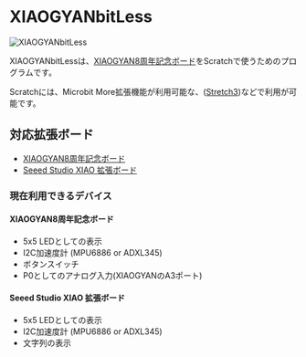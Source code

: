 # XIAOGYANbitLess
![XIAOGYANbitLess](https://i.gyazo.com/3ea76b74d558eccc9f6099eac66ffeb1.jpg)

XIAOGYANbitLessは、[XIAOGYAN8周年記念ボード](https://github.com/algyan/XIAOGYAN)をScratchで使うためのプログラムです。

Scratchには、Microbit More拡張機能が利用可能な、([Stretch3](https://stretch3.github.io/))などで利用が可能です。

## 対応拡張ボード
- [XIAOGYAN8周年記念ボード](https://github.com/algyan/XIAOGYAN)
- [Seeed Studio XIAO 拡張ボード](https://wiki.seeedstudio.com/Seeeduino-XIAO-Expansion-Board)

### 現在利用できるデバイス
#### XIAOGYAN8周年記念ボード
- 5x5 LEDとしての表示
- I2C加速度計 (MPU6886 or ADXL345)
- ボタンスイッチ
- P0としてのアナログ入力(XIAOGYANのA3ポート)

#### Seeed Studio XIAO 拡張ボード
- 5x5 LEDとしての表示
- I2C加速度計 (MPU6886 or ADXL345)
- 文字列の表示
